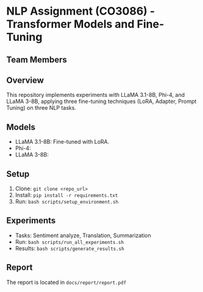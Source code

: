 # NLP Assignment (CO3086) - Transformer Models and Fine-Tuning
## Team Members


## Overview
This repository implements experiments with LLaMA 3.1-8B, Phi-4, and LLaMA 3-8B, applying three fine-tuning techniques (LoRA, Adapter, Prompt Tuning) on three NLP tasks.

## Models
- LLaMA 3.1-8B: Fine-tuned with LoRA.
- Phi-4: 
- LLaMA 3-8B: 

## Setup
1. Clone: `git clone <repo_url>`
2. Install: `pip install -r requirements.txt`
3. Run: `bash scripts/setup_environment.sh`

## Experiments
- Tasks: Sentiment analyze, Translation, Summarization
- Run: `bash scripts/run_all_experiments.sh`
- Results: `bash scripts/generate_results.sh`

## Report
The report is located in `docs/report/report.pdf`
